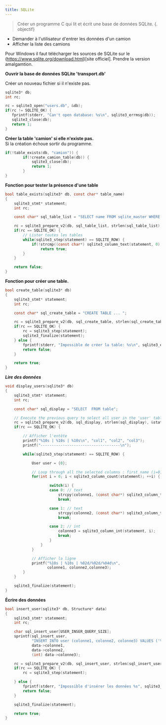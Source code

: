 ```yaml
---
title: SQLite
---
```


> Créer un programme C qui lit et écrit une base de données SQLite.
{. objectif}

- Demander à l'utilisateur d'entrer les données d'un camion
- Afficher la liste des camions

Pour Windows il faut télécharger les sources de SQLite sur le (https://www.sqlite.org/download.html)[site officiel]. Prendre la version amalgamtion.

**Ouvrir la base de données SQLite 'transport.db'**

Créer un nouveau fichier si il n'existe pas.

```c
sqlite3* db;
int rc;

rc = sqlite3_open("users.db", &db);
if(rc != SQLITE_OK) {
   fprintf(stderr, "Can't open database: %s\n", sqlite3_errmsg(db));
   sqlite3_close(db);
   return 1;
}
```

**Créer la table 'camion' si elle n'existe pas.**
<br>
Si la création échoue sortir du programme.

```c
if(!table_exists(db, "camion")) {
        if(!create_camion_table(db)) {
            sqlite3_close(db);
            return 1;
        }
}
```

**Fonction pour tester la présence d'une table**

```c
bool table_exists(sqlite3* db, const char* table_name)
{
    sqlite3_stmt* statement;
    int rc;

    const char* sql_table_list = "SELECT name FROM sqlite_master WHERE type='table'";

    rc = sqlite3_prepare_v2(db, sql_table_list, strlen(sql_table_list), &statement, NULL);
    if(rc == SQLITE_OK) {
        // Lister toutes les tables
        while(sqlite3_step(statement) == SQLITE_ROW) {
            if(!strcmp((const char*) sqlite3_column_text(statement, 0), table_name))
                return true;
        }
    }

    return false;
}
```

**Fonction pour créer une table.**

```c
bool create_table(sqlite3* db)
{
    sqlite3_stmt* statement;
    int rc;

    const char* sql_create_table = "CREATE TABLE ... ";

    rc = sqlite3_prepare_v2(db, sql_create_table, strlen(sql_create_table), &statement, NULL);
    if(rc == SQLITE_OK) {
        rc = sqlite3_step(statement);
        sqlite3_finalize(statement);
    } else {
        fprintf(stderr, "Impossible de créer la table: %s\n", sqlite3_errmsg(db));
        return false;
    }

    return true;
}
```

***Lire des données***

```c
void display_users(sqlite3* db)
{
    sqlite3_stmt* statement;
    int rc;

    const char* sql_display = "SELECT  FROM table";

    // Execute the previous query to select all user in the 'user' table
    rc = sqlite3_prepare_v2(db, sql_display, strlen(sql_display), &statement, NULL);
    if(rc == SQLITE_OK) {

        // Afficher l'entête
        printf("%10s | %10s | %10s\n", "col1", "col2", "col3");
        printf("------------------------------------\n");

        while(sqlite3_step(statement) == SQLITE_ROW) {

            User user = {0};

            // Loop through all the selected columns : first_name (i=0), last_name (i=1), birthday (i=3)
            for(int i = 0; i < sqlite3_column_count(statement); ++i) {

                    switch(i) {
                    case 0: // text
                        strcpy(colonne1, (const char*) sqlite3_column_text(statement, i));
                        break;

                    case 1: // text
                        strcpy(colonne2, (const char*) sqlite3_column_text(statement, i));
                        break;

                    case 2: // int
                        colonne3 = sqlite3_column_int(statement, i);
                        break;
                    }
                }
            }

            // Afficher la ligne
            printf("%10s | %10s | %02d/%02d/%04d\n",
                   colonne1, colonne2,colonne3);
        }
    }

    sqlite3_finalize(statement);
}
```

**Écrire des données**

```c
bool insert_user(sqlite3* db, Structure* data)
{
    sqlite3_stmt* statement;
    int rc;

    char sql_insert_user[USER_INSER_QUERY_SIZE];
    sprintf(sql_insert_user,
            "INSERT INTO user (colonne1, colonne2, colonne3) VALUES ('%s', '%s', %lu)",
            data->colonne1,
            data->colonne2,
            (int) data->colonne3);

    rc = sqlite3_prepare_v2(db, sql_insert_user, strlen(sql_insert_user), &statement, NULL);
    if(rc == SQLITE_OK) {
        rc = sqlite3_step(statement);

    } else {
        fprintf(stderr, "Impossible d'insérer les données %s", sqlite3_errmsg(db));
        return false;
    }

    sqlite3_finalize(statement);

    return true;
}
```
